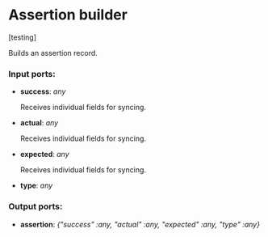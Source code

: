 # Assertion builder

[testing]

Builds an assertion record.

### Input ports:

* __success__: _any_

    Receives individual fields for syncing.



* __actual__: _any_

    Receives individual fields for syncing.



* __expected__: _any_

    Receives individual fields for syncing.



* __type__: _any_



### Output ports:

* __assertion__: _{"success" :any, "actual" :any, "expected" :any, "type" :any}_



